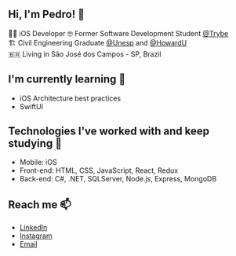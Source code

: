 ## Hi, I'm Pedro! 👋

👨‍💻     iOS Developer
🤓     Former Software Development Student [@Trybe](https://www.betrybe.com/) <br/>
🏗️     Civil Engineering Graduate [@Unesp](https://www.feis.unesp.br/) and [@HowardU](https://home.howard.edu/)<br/>
🇧🇷     Living in São José dos Campos - SP, Brazil

## I'm currently learning 🌱
- iOS Architecture best practices
- SwiftUI

## Technologies I've worked with and keep studying 🚀
- Mobile: iOS
- Front-end: HTML, CSS, JavaScript, React, Redux
- Back-end: C#, .NET, SQLServer, Node.js, Express, MongoDB

## Reach me 📫
- [LinkedIn](https://www.linkedin.com/in/pedrohcalado/)
- [Instagram](https://www.instagram.com/pedrohcalado/)
- [Email](mailto:pedrocalado22@gmail.com)
